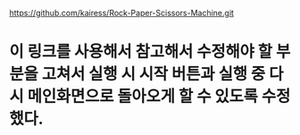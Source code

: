 https://github.com/kairess/Rock-Paper-Scissors-Machine.git
# 이 링크를 사용해서 참고해서 수정해야 할 부분을 고쳐서 실행 시 시작 버튼과 실행 중 다시 메인화면으로 돌아오게 할 수 있도록 수정했다.
